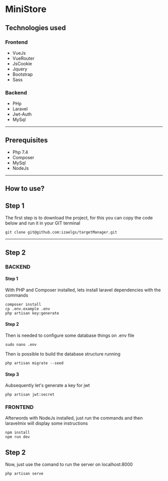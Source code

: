 # MiniStore

## Technologies used

### Frontend
- VueJs
- VueRouter
- JsCookie
- Jquery
- Bootstrap
- Sass

### Backend
- PHp
- Laravel
- Jwt-Auth
- MySql
___

## Prerequisites
- Php 7.4
- Composer
- MySql
- NodeJs
___

## How to use?

## Step 1
The first step is to download the project, for this you can copy the code below and run it in your GIT terminal

```
git clone git@github.com:izaelgs/targetManager.git
```
____

## Step 2
### BACKEND
#### Step 1
With PHP and Composer installed, lets install laravel dependencies with the commands
```
composer install
cp .env.example .env
php artisan key:generate
```
#### Step 2
Then is needed to configure some database things on .env file
```
sudo nano .env
```

Then is possible to build the database structure running
```
php artisan migrate --seed
```

#### Step 3
Aubsequently let's generate a key for jwt
```
php artisan jwt:secret
```

### FRONTEND
Afterwords with NodeJs installed, just run the commands and then laravelmix will display some instructions
```
npm install
npm run dev
```

## Step 2
Now, just use the comand to run the server on localhost:8000
```
php artisan serve
```
